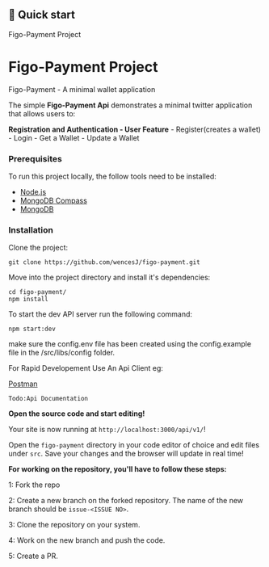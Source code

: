 ## 🚀 Quick start

Figo-Payment Project

# Figo-Payment Project

Figo-Payment - A minimal wallet application

The simple **Figo-Payment Api** demonstrates a minimal twitter application that allows users to:

**Registration and Authentication - User Feature**
    - Register(creates a wallet)
    - Login
    - Get a Wallet
    - Update a Wallet
  
### Prerequisites

To run this project locally, the follow tools need to be installed:

-   [Node.js](https://nodejs.org/en/download/)
-   [MongoDB Compass](https://www.mongodb.com/try/download/compass)
-   [MongoDB](https://docs.mongodb.com/manual/administration/install-community/)

### Installation

Clone the project:

```
git clone https://github.com/wencesJ/figo-payment.git
```

Move into the project directory and install it's dependencies:

```
cd figo-payment/
npm install
```

To start the dev API server run the following command:
```
npm start:dev
```
make sure the config.env file has been created using the config.example file in the /src/libs/config folder.

For Rapid Developement Use An Api Client eg:

[Postman](https://www.postman.com/)

```
Todo:Api Documentation
```

**Open the source code and start editing!**

Your site is now running at `http://localhost:3000/api/v1/`!

Open the `figo-payment` directory in your code editor of choice and edit files under `src`. Save your changes and the browser will update in real time!

**For working on the repository, you'll have to follow these steps:**

1: Fork the repo

2: Create a new branch on the forked repository. The name of the new branch should be `issue-<ISSUE NO>`.

3: Clone the repository on your system.

4: Work on the new branch and push the code.

5: Create a PR.
